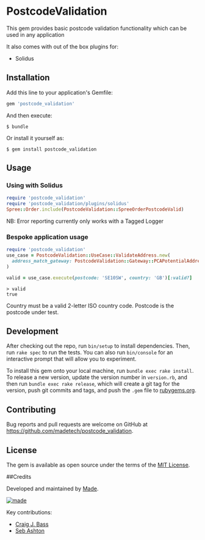 # PostcodeValidation

This gem provides basic postcode validation functionality which can be used in any application
 
It also comes with out of the box plugins for:
- Solidus

## Installation

Add this line to your application's Gemfile:

```ruby
gem 'postcode_validation'
```

And then execute:

    $ bundle

Or install it yourself as:

    $ gem install postcode_validation

## Usage

### Using with Solidus

```ruby
require 'postcode_validation'
require 'postcode_validation/plugins/solidus'
Spree::Order.include(PostcodeValidation::SpreeOrderPostcodeValid)
````

NB: Error reporting currently only works with a Tagged Logger

### Bespoke application usage

```ruby
require 'postcode_validation'
use_case = PostcodeValidation::UseCase::ValidateAddress.new(
  address_match_gateway: PostcodeValidation::Gateway::PCAPotentialAddressMatch.new
)

valid = use_case.execute(postcode: 'SE10SW', country: 'GB')[:valid?]
```

```
> valid
true
```

Country must be a valid 2-letter ISO country code.
Postcode is the postcode under test.

## Development

After checking out the repo, run `bin/setup` to install dependencies. Then, run `rake spec` to run the tests. You can also run `bin/console` for an interactive prompt that will allow you to experiment.

To install this gem onto your local machine, run `bundle exec rake install`. To release a new version, update the version number in `version.rb`, and then run `bundle exec rake release`, which will create a git tag for the version, push git commits and tags, and push the `.gem` file to [rubygems.org](https://rubygems.org).

## Contributing

Bug reports and pull requests are welcome on GitHub at https://github.com/madetech/postcode_validation.

## License

The gem is available as open source under the terms of the [MIT License](http://opensource.org/licenses/MIT).

##Credits

Developed and maintained by [Made](http://www.madetech.co.uk?ref=github&repo=postcode_validation).

[![made](https://s3-eu-west-1.amazonaws.com/made-assets/googleapps/google-apps.png)](http://www.madetech.co.uk?ref=github&repo=postcode_validation)

Key contributions:

* [Craig J. Bass](https://github.com/craigjbass)
* [Seb Ashton](https://github.com/sebashton)

